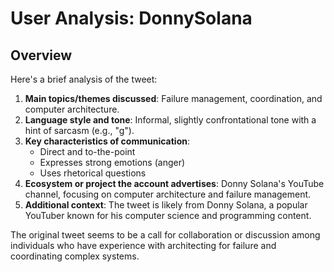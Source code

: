 # User Analysis: DonnySolana

## Overview

Here's a brief analysis of the tweet:

1. **Main topics/themes discussed**: Failure management, coordination, and computer architecture.
2. **Language style and tone**: Informal, slightly confrontational tone with a hint of sarcasm (e.g., "g").
3. **Key characteristics of communication**:
	* Direct and to-the-point
	* Expresses strong emotions (anger)
	* Uses rhetorical questions
4. **Ecosystem or project the account advertises**: Donny Solana's YouTube channel, focusing on computer architecture and failure management.
5. **Additional context**: The tweet is likely from Donny Solana, a popular YouTuber known for his computer science and programming content.

The original tweet seems to be a call for collaboration or discussion among individuals who have experience with architecting for failure and coordinating complex systems.